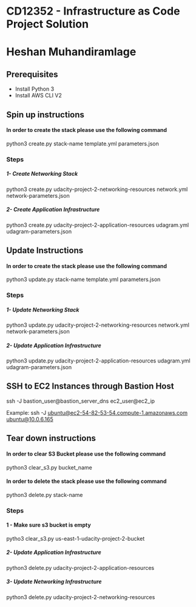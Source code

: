 # CD12352 - Infrastructure as Code Project Solution

# Heshan Muhandiramlage

## Prerequisites

- Install Python 3
- Install AWS CLI V2

## Spin up instructions

#### In order to create the stack please use the following command

python3 create.py stack-name template.yml parameters.json

### Steps

##### 1- Create Networking Stack

python3 create.py udacity-project-2-networking-resources network.yml network-parameters.json

##### 2- Create Application Infrastructure

python3 create.py udacity-project-2-application-resources udagram.yml udagram-parameters.json

## Update Instructions

#### In order to create the stack please use the following command

python3 update.py stack-name template.yml parameters.json

### Steps

##### 1- Update Networking Stack

python3 update.py udacity-project-2-networking-resources network.yml network-parameters.json

##### 2- Update Application Infrastructure

python3 update.py udacity-project-2-application-resources udagram.yml udagram-parameters.json

## SSH to EC2 Instances through Bastion Host
ssh -J bastion_user@bastion_server_dns ec2_user@ec2_ip

Example:
ssh -J ubuntu@ec2-54-82-53-54.compute-1.amazonaws.com ubuntu@10.0.6.165

## Tear down instructions

#### In order to clear S3 Bucket please use the following command

python3 clear_s3.py bucket_name

#### In order to delete the stack please use the following command

python3 delete.py stack-name

### Steps

#### 1 - Make sure s3 bucket is empty

pytho3 clear_s3.py us-east-1-udacity-project-2-bucket

##### 2- Update Application Infrastructure

python3 delete.py udacity-project-2-application-resources

##### 3- Update Networking Infrastructure

python3 delete.py udacity-project-2-networking-resources
